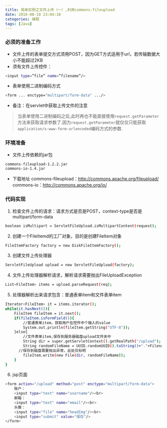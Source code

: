 ```yaml
---
title: 简单实例之文件上传（一）,利用commons-fileupload
date: 2016-08-10 23:04:18
categories: 编程
tags: [Java]
---
```


### 必须的准备工作

- 文件上传的表单提交方式须用POST，因为GET方式适用于url，若传输数据大小不能超过2KB
- 须有文件上传控件：
``` bash
<input type=”file” name=”filename”/>
```
- 表单使用二进制编码方式
``` bash
<form ... enctype="multipart/form-data" .../>
```
- 备注：在servlet中获取上传文件的注意
>当表单使用二进制编码之后,此时再也不能直接使用`request.getParameter`方法来获取请求参数了.因为`request.getParameter`就仅仅只能获取`application/x-www-form-urlencoded`编码方式的参数.

### 环境准备

- 文件上传依赖的jar包
``` bash
commons-fileupload-1.2.2.jar
commons-io-1.4.jar
```
- 下载地址
commons-fileupload：http://commons.apache.org/fileupload/
commons-io：http://commons.apache.org/io/

### 代码实现

1. 检查文件上传的请求：请求方式是否是POST，context-type是否是multipart/form-data
``` bash
boolean isMultipart = ServletFileUpload.isMultipartContent(request);
```
2. 创建一个FileItemd的工厂对象，目的是创建FileItem对象
``` bash
FileItemFactory factory = new DiskFileItemFactory();
```
3. 创建文件上传处理器
``` bash
ServletFileUpload upload = new ServletFileUpload(factory);
```
4. 文件上传处理器解析请求，解析请求需要抛出FileUploadException
``` bash
List<FileItem> items = upload.parseRequest(req);
```
5. 处理器解析出来请求包含：普通表单item和文件表单item
``` bash
Iterator<FileItem> it = items.iterator();
while(it.hasNext()){
	FileItem fileItem = it.next();
	if(fileItem.isFormField()){
		//普通表单item，获取用户在控件中个输入的value
		System.out.println(fileItem.getString("UTF-8"));
	}else{
		//文件表单item,保存到服务器磁盘upload文件夹中
		String dir = super.getServletContext().getRealPath("/upload");
		String randomFileName = UUID.randomUUID().toString()+"."+FilenameUtils.getExtension(fileItem.getName());
      //保存到磁盘需要抛出异常，此处仅标明
		fileItem.write(new File(dir, randomFileName));
	}
}
```

6. jsp页面
``` bash
<form action="/upload" method="post" enctype="multipart/form-data">
	账户：
	<input type="text" name="username"/><br>
	邮箱：
	<input type="text" name="email"/><br>
	头像：
	<input type="file" name="headImg"/><br>
	<input type="submit" value="保存"/>
</form>
```




































``` bash
```
